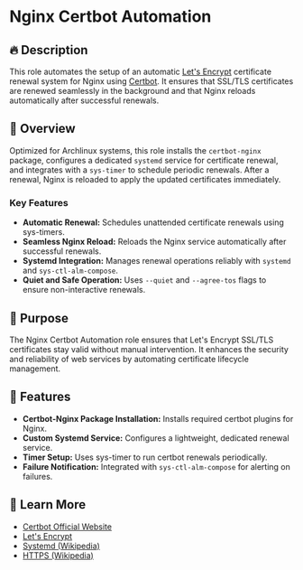 # Nginx Certbot Automation

## 🔥 Description

This role automates the setup of an automatic [Let's Encrypt](https://letsencrypt.org/) certificate renewal system for Nginx using [Certbot](https://certbot.eff.org/). It ensures that SSL/TLS certificates are renewed seamlessly in the background and that Nginx reloads automatically after successful renewals.

## 📖 Overview

Optimized for Archlinux systems, this role installs the `certbot-nginx` package, configures a dedicated `systemd` service for certificate renewal, and integrates with a `sys-timer` to schedule periodic renewals. After a renewal, Nginx is reloaded to apply the updated certificates immediately.

### Key Features
- **Automatic Renewal:** Schedules unattended certificate renewals using sys-timers.
- **Seamless Nginx Reload:** Reloads the Nginx service automatically after successful renewals.
- **Systemd Integration:** Manages renewal operations reliably with `systemd` and `sys-ctl-alm-compose`.
- **Quiet and Safe Operation:** Uses `--quiet` and `--agree-tos` flags to ensure non-interactive renewals.

## 🎯 Purpose

The Nginx Certbot Automation role ensures that Let's Encrypt SSL/TLS certificates stay valid without manual intervention. It enhances the security and reliability of web services by automating certificate lifecycle management.

## 🚀 Features

- **Certbot-Nginx Package Installation:** Installs required certbot plugins for Nginx.
- **Custom Systemd Service:** Configures a lightweight, dedicated renewal service.
- **Timer Setup:** Uses sys-timer to run certbot renewals periodically.
- **Failure Notification:** Integrated with `sys-ctl-alm-compose` for alerting on failures.

## 🔗 Learn More

- [Certbot Official Website](https://certbot.eff.org/)
- [Let's Encrypt](https://letsencrypt.org/)
- [Systemd (Wikipedia)](https://en.wikipedia.org/wiki/Systemd)
- [HTTPS (Wikipedia)](https://en.wikipedia.org/wiki/HTTPS)
